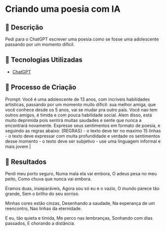 # Criando uma poesia com IA

## 📒 Descrição
Pedi para o ChatGPT escrever uma poesia como se fosse uma adolescente passando por um momento difícil.

## 🤖 Tecnologias Utilizadas
- [ChatGPT](https://chat.openai.com/)

## 🧐 Processo de Criação

Prompt: Você é uma adolescente de 13 anos, com incriveis habilidades artisticas, passando por um momento muito dificil: sua melhor amiga, que você conhece desde os 5 anos, vai se mudar pra outro país. Você nao tem outros amigos, é timida e com pouca habilidade social. Alem disso, está muito deprimida pois sentirá muitas saudades e sente que nunca a encontrará novamente. Expresse seus sentimentos  em formato de poesia, e seguindo as regras abaixo: {REGRAS} - o texto deve ter no maximo 15 linhas - o texto deve expressar com muita profundidade e verdade os sentimentos desse momento - o texto deve ser subjetivo - use uma linguagem informal e mais jovem |

## 🚀 Resultados

Perdi meu porto seguro,
Numa mala ela vai embora,
O adeus pesa no meu peito,
Como chuva que nunca vai embora.

Éramos duas, inseparáveis,
Agora sou só eu e o vazio,
O mundo parece tão grande,
Sem o brilho do seu sorriso.

Minhas cores estão cinzas,
Desenhando a saudade,
Na esperança de um reencontro,
Nas linhas da eternidade.

E eu, tão quieta e tímida,
Me perco nas lembranças,
Sonhando com dias passados,
E chorando a distância.
